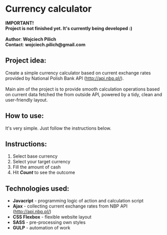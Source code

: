 # Currency calculator
**IMPORTANT!** <br>__Project is not finished yet. It's currently being developed :)__<br><br>
__Author__: __Wojciech Pilich__<br>
__Contact__: __wojciech.pilich@gmail.com__<br>

## Project idea:
Create a simple currency calculator based on current exchange rates provided by National Polish Bank API (http://api.nbp.pl/).<br><br> Main aim of the project is to provide smooth calculation operations based on current data fetched the from outside API, powered by a tidy, clean and user-friendly layout. 

## How to use:
It's very simple. Just follow the instructions below.

## Instructions:
1. Select base currency
2. Select your target currency
3. Fill the amount of cash
4. Hit *__Count__* to see the outcome

## Technologies used:
* **Javacript** - programming logic of action and calculation script
* **Ajax** - collecting current exchange rates from NBP API (http://api.nbp.pl/)
* **CSS Flexbox** - flexible website layout
* **SASS** - pre-processing own styles
* **GULP** - automation of work

 
 